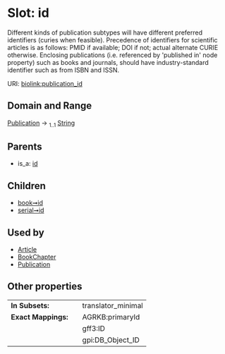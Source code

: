 
# Slot: id


Different kinds of publication subtypes will have different preferred identifiers (curies when feasible). Precedence of identifiers for scientific articles is as follows: PMID if available; DOI if not; actual alternate CURIE otherwise. Enclosing publications (i.e. referenced by 'published in' node property) such as books and journals, should have industry-standard identifier such as from ISBN and ISSN.

URI: [biolink:publication_id](https://w3id.org/biolink/vocab/publication_id)


## Domain and Range

[Publication](Publication.md) &#8594;  <sub>1..1</sub> [String](types/String.md)

## Parents

 *  is_a: [id](id.md)

## Children

 *  [book➞id](book_id.md)
 *  [serial➞id](serial_id.md)

## Used by

 * [Article](Article.md)
 * [BookChapter](BookChapter.md)
 * [Publication](Publication.md)

## Other properties

|  |  |  |
| --- | --- | --- |
| **In Subsets:** | | translator_minimal |
| **Exact Mappings:** | | AGRKB:primaryId |
|  | | gff3:ID |
|  | | gpi:DB_Object_ID |

